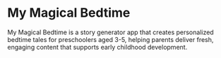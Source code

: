 # My Magical Bedtime
My Magical Bedtime is a story generator app that creates personalized bedtime tales for preschoolers aged 3-5, helping parents deliver fresh, engaging content that supports early childhood development.